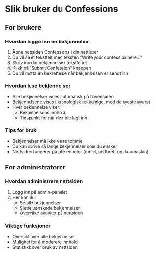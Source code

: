 # Slik bruker du Confessions

## For brukere

### Hvordan legge inn en bekjennelse
1. Åpne nettsiden Confessions i din nettleser
2. Du vil se et tekstfelt med teksten "Write your confession here..."
3. Skriv inn din bekjennelse i tekstfeltet
4. Klikk på "Submit Confession" knappen
5. Du vil motta en bekreftelse når bekjennelsen er sendt inn

### Hvordan lese bekjennelser
- Alle bekjennelser vises automatisk på hovedsiden
- Bekjennelsene vises i kronologisk rekkefølge, med de nyeste øverst
- Hver bekjennelse viser:
  - Bekjennelsens innhold
  - Tidspunkt for når den ble lagt inn

### Tips for bruk
- Bekjennelser må ikke være tomme
- Du kan skrive så lange bekjennelser som du ønsker
- Nettsiden fungerer på alle enheter (mobil, nettbrett og datamaskin)

## For administratorer

### Hvordan administrere nettsiden
1. Logg inn på admin-panelet
2. Her kan du:
   - Se alle bekjennelser
   - Slette uønskede bekjennelser
   - Overvåke aktivitet på nettsiden

### Viktige funksjoner
- Oversikt over alle bekjennelser
- Mulighet for å moderere innhold
- Statistikk over bruk av nettsiden 